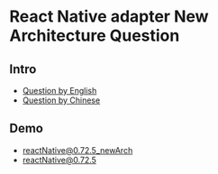 # React Native adapter New Architecture Question

## Intro

- [Question by English](./Question-en.md)
- [Question by Chinese](./Question-zh.md)

## Demo

- [reactNative@0.72.5_newArch](./rnDemo0725_NewArch/)
- [reactNative@0.72.5](./rnDemo0725/)